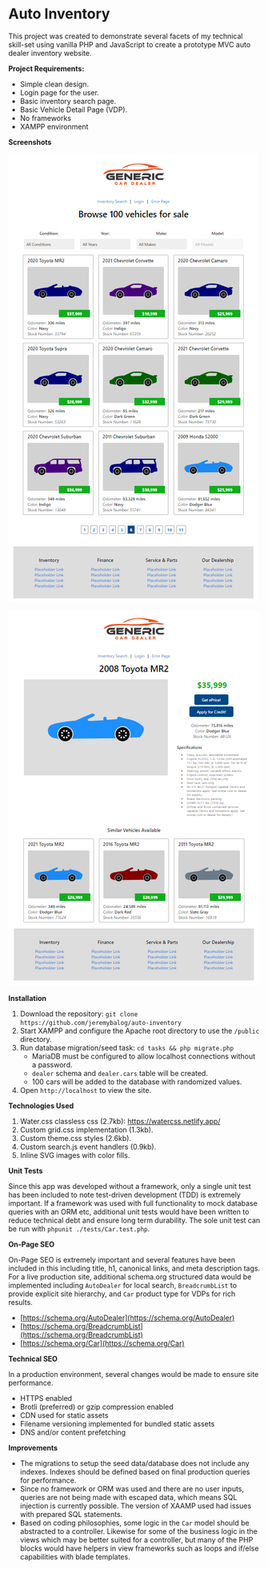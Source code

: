 # Auto Inventory
This project was created to demonstrate several facets of my technical skill-set using vanilla PHP and JavaScript to create a prototype MVC auto dealer inventory website.

**Project Requirements:**

 - Simple clean design.
 - Login page for the user.
 - Basic inventory search page.
 - Basic Vehicle Detail Page (VDP).
 - No frameworks
 - XAMPP environment

**Screenshots**

![Search Page](https://raw.githubusercontent.com/jeremybalog/auto-inventory/master/public/img/screenshots/search.png)

![Vehicle Display Page](https://raw.githubusercontent.com/jeremybalog/auto-inventory/master/public/img/screenshots/vdp.png)

**Installation**

1. Download the repository: `git clone https://github.com/jeremybalog/auto-inventory`
2. Start XAMPP and configure the Apache root directory to use the `/public` directory.
3. Run database migration/seed task: `cd tasks && php migrate.php`
	- MariaDB must be configured to allow localhost connections without a password.
	- `dealer` schema and `dealer.cars` table will be created.
	- 100 cars will be added to the database with randomized values.
4. Open `http://localhost` to view the site.

**Technologies Used**

1. Water.css classless css (2.7kb): https://watercss.netlify.app/
2. Custom grid.css implementation (1.3kb).
3. Custom theme.css styles (2.6kb).
4. Custom search.js event handlers (0.9kb).
5. Inline SVG images with color fills.

**Unit Tests**

Since this app was developed without a framework, only a single unit test has been included to note test-driven development (TDD) is extremely important.  If a framework was used with full functionality to mock database queries with an ORM etc, additional unit tests would have been written to reduce technical debt and ensure long term durability.  The sole unit test can be run with `phpunit ./tests/Car.test.php`.

**On-Page SEO**

On-Page SEO is extremely important and several features have been included in this including title, h1, canonical links, and meta description tags.  For a live production site, additional schema.org structured data would be implemented including `AutoDealer` for local search, `BreadcrumbList` to provide explicit site hierarchy, and `Car` product type for VDPs for rich results.

 - [https://schema.org/AutoDealer](https://schema.org/AutoDealer)
 - [https://schema.org/BreadcrumbList](https://schema.org/BreadcrumbList)
 - [https://schema.org/Car](https://schema.org/Car)

**Technical SEO**

In a production environment, several changes would be made to ensure site performance.
- HTTPS enabled
- Brotli (preferred) or gzip compression enabled
- CDN used for static assets
- Filename versioning implemented for bundled static assets
- DNS and/or content prefetching

**Improvements**

- The migrations to setup the seed data/database does not include any indexes.  Indexes should be defined based on final production queries for performance.
- Since no framework or ORM was used and there are no user inputs, queries are not being made with escaped data, which means SQL injection is currently possible.  The version of XAAMP used had issues with prepared SQL statements.
- Based on coding philosophies, some logic in the `Car` model should be abstracted to a controller.  Likewise for some of the business logic in the views which may be better suited for a controller, but many of the PHP blocks would have helpers in view frameworks such as loops and if/else capabilities with blade templates.
